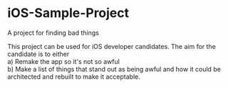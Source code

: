 # iOS-Sample-Project
A project for finding bad things

This project can be used for iOS developer candidates. The aim for the candidate is to either  
a) Remake the app so it's not so awful  
b) Make a list of things that stand out as being awful and how it could be architected and rebuilt to make it acceptable. 
